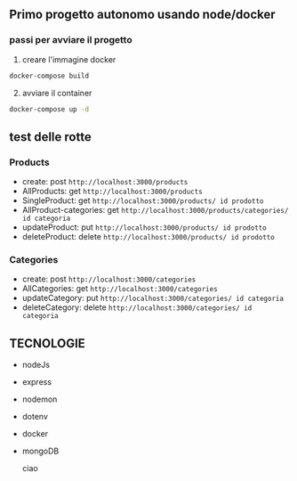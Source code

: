 ## Primo progetto autonomo usando node/docker 

### passi per avviare il progetto 
1. creare l'immagine docker
```bash
docker-compose build
```
2. avviare il container
```bash
docker-compose up -d
```

## test delle rotte 

### Products
- create: post `http://localhost:3000/products`
- AllProducts: get `http://localhost:3000/products`
- SingleProduct: get `http://localhost:3000/products/ id prodotto`
- AllProduct-categories: get `http://localhost:3000/products/categories/ id categoria`
- updateProduct: put `http://localhost:3000/products/ id prodotto`
- deleteProduct: delete `http://localhost:3000/products/ id prodotto`

### Categories
- create: post `http://localhost:3000/categories`
- AllCategories: get `http://localhost:3000/categories`
- updateCategory: put `http://localhost:3000/categories/ id categoria`
- deleteCategory: delete `http://localhost:3000/categories/ id categoria`

## TECNOLOGIE
- nodeJs
- express
- nodemon
- dotenv
- docker
- mongoDB

  ciao
